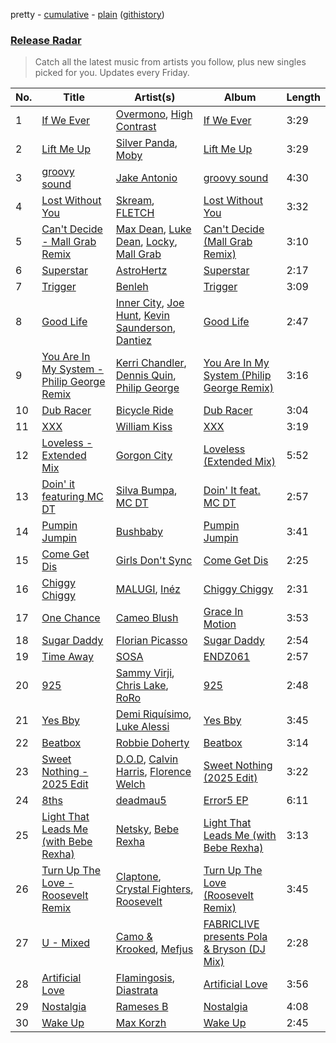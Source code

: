 pretty - [cumulative](/playlists/cumulative/Release%20Radar.md) - [plain](/playlists/plain/37i9dQZEVXbsudmxBFKW7G) ([githistory](https://github.githistory.xyz/vitokorn/spotify-playlist-archive/blob/master/playlists/plain/37i9dQZEVXbsudmxBFKW7G))
### [Release Radar](https://open.spotify.com/playlist/37i9dQZEVXbsudmxBFKW7G)

> Catch all the latest music from artists you follow, plus new singles picked for you. Updates every Friday.

| No. | Title | Artist(s) | Album | Length |
|---|---|---|---|---|
| 1 | [If We Ever](https://open.spotify.com/track/1IgGwEIQkA7wEo1ewvxVsN) | [Overmono](https://open.spotify.com/artist/01PnN11ovfen6xUOHfNpn3), [High Contrast](https://open.spotify.com/artist/0bxHci3JIhhKA53n8rH3tT) | [If We Ever](https://open.spotify.com/album/3s4UEFmRloMlo251IVJN1e) | 3:29 |
| 2 | [Lift Me Up](https://open.spotify.com/track/7cOPIqV8hJ1sO9asB64cUU) | [Silver Panda](https://open.spotify.com/artist/310IX3ZzFSl14ZvY2dM8Da), [Moby](https://open.spotify.com/artist/3OsRAKCvk37zwYcnzRf5XF) | [Lift Me Up](https://open.spotify.com/album/17BauNtvjLuJ8gLfvLnMkc) | 3:29 |
| 3 | [groovy sound](https://open.spotify.com/track/6y9ZHB5YdYkWzGTwOt7GtV) | [Jake Antonio](https://open.spotify.com/artist/5jpgPXIFQ0RzKw2IHyS8JC) | [groovy sound](https://open.spotify.com/album/3eMtNEEmPfzUohZ5M34NWf) | 4:30 |
| 4 | [Lost Without You](https://open.spotify.com/track/1vEJxn8P40cRIcQKjDbjLG) | [Skream](https://open.spotify.com/artist/2jbP92oFLWqPqogflK1wlW), [FLETCH](https://open.spotify.com/artist/5HkPQOedMse24M2meekew4) | [Lost Without You](https://open.spotify.com/album/3V3hTM37yS2cGt7JrQfVBM) | 3:32 |
| 5 | [Can't Decide - Mall Grab Remix](https://open.spotify.com/track/6HqSr1g9KGR2zEqh7TyDye) | [Max Dean](https://open.spotify.com/artist/65TLDWbTJxYASqadmNAxvc), [Luke Dean](https://open.spotify.com/artist/2BhXOZ96YbOdXz8F6HVUw4), [Locky](https://open.spotify.com/artist/5ZwpRQ2GBK8tsd6x45Ngwa), [Mall Grab](https://open.spotify.com/artist/7yF6JnFPDzgml2Ytkyl5D7) | [Can't Decide (Mall Grab Remix)](https://open.spotify.com/album/4e2ODyBiuYVDu1v2miOSop) | 3:10 |
| 6 | [Superstar](https://open.spotify.com/track/4B449mGQJ0wlT0HkpKhrNJ) | [AstroHertz](https://open.spotify.com/artist/5vaObyIjKlwnyb9PVTtn6c) | [Superstar](https://open.spotify.com/album/2mnwL94egK1l0MtfDpUrgj) | 2:17 |
| 7 | [Trigger](https://open.spotify.com/track/4vCRfyRUe5Cb9zhiUZIKji) | [Benleh](https://open.spotify.com/artist/5Ye67Vh00LWtpEAWDx8Swm) | [Trigger](https://open.spotify.com/album/6z7SQLPhMjaPCKEJKNy2i0) | 3:09 |
| 8 | [Good Life](https://open.spotify.com/track/5Ed9pT75zW25Ig7kM3UB90) | [Inner City](https://open.spotify.com/artist/0vUJ3QLN3MlRfjOc2LjGWp), [Joe Hunt](https://open.spotify.com/artist/6GZR8ecgFdUz69ADiMz1Yf), [Kevin Saunderson](https://open.spotify.com/artist/0jS6VTFGujWxinY5TSQwOG), [Dantiez](https://open.spotify.com/artist/2tavIhWjw7f878Bx9qDTma) | [Good Life](https://open.spotify.com/album/0FlFl8UOEfbmBdfpQWAVHI) | 2:47 |
| 9 | [You Are In My System - Philip George Remix](https://open.spotify.com/track/0hIa0aOhFV9sZhtRdNcYPo) | [Kerri Chandler](https://open.spotify.com/artist/7nqpEU6DCHkNtK1bYsyS3W), [Dennis Quin](https://open.spotify.com/artist/1iaGffGcjxdzSFkwfCN2Ul), [Philip George](https://open.spotify.com/artist/0Q9slhIaEgg190iG8udYIV) | [You Are In My System (Philip George Remix)](https://open.spotify.com/album/1AQ1S6l99M7Z1ldeV1e8hY) | 3:16 |
| 10 | [Dub Racer](https://open.spotify.com/track/5W6JX4nQtiJUzvCl2olOAu) | [Bicycle Ride](https://open.spotify.com/artist/1aEKpfW8sw5XryObAyPUFE) | [Dub Racer](https://open.spotify.com/album/5f9dgZoRzjRFebICRpY7ZN) | 3:04 |
| 11 | [XXX](https://open.spotify.com/track/1uIxnAIIdGF7aCfEl0Qigp) | [William Kiss](https://open.spotify.com/artist/2AI2RMWWeOAhkMhrQgxyNx) | [XXX](https://open.spotify.com/album/1PWMgc7VJaPOHc1WyM4Joj) | 3:19 |
| 12 | [Loveless - Extended Mix](https://open.spotify.com/track/37oQdR9dTtOzvdhpFMLimd) | [Gorgon City](https://open.spotify.com/artist/4VNQWV2y1E97Eqo2D5UTjx) | [Loveless (Extended Mix)](https://open.spotify.com/album/7lIK18GppDQ1IZt7VrwQU4) | 5:52 |
| 13 | [Doin' it featuring MC DT](https://open.spotify.com/track/4bdbgZDx6LkHTNyy5PZW9h) | [Silva Bumpa](https://open.spotify.com/artist/2dPLkqesvPXpIlP65JoLrf), [MC DT](https://open.spotify.com/artist/4cHj4iJzUsjzbEbZLuojl6) | [Doin' It feat. MC DT](https://open.spotify.com/album/13cNeTgAVDTDGliUCzUSzc) | 2:57 |
| 14 | [Pumpin Jumpin](https://open.spotify.com/track/1VhNZmtGQPnJlzZStAYn5j) | [Bushbaby](https://open.spotify.com/artist/6YYg4TQoF8cp50IuM2vU4C) | [Pumpin Jumpin](https://open.spotify.com/album/0WyIwrLoLBoS30ES2bgnXF) | 3:41 |
| 15 | [Come Get Dis](https://open.spotify.com/track/4iF65xGx3R3WJLAwr2HGrQ) | [Girls Don't Sync](https://open.spotify.com/artist/4SluGaQhJuMDsRRMf1PWKT) | [Come Get Dis](https://open.spotify.com/album/3HZwaISTcIUB8WFaRVZSfG) | 2:25 |
| 16 | [Chiggy Chiggy](https://open.spotify.com/track/7vbb2B8iAtsbKShPYotwT5) | [MALUGI](https://open.spotify.com/artist/50udUOTR7dQUgyPwPuCLM6), [Inéz](https://open.spotify.com/artist/6zBax4hSAI1BJYgwF61EP5) | [Chiggy Chiggy](https://open.spotify.com/album/4Fbhsl1yzuvuE7P76yAbKb) | 2:31 |
| 17 | [One Chance](https://open.spotify.com/track/0XnH6eXRTsSJoFQGUh0I6z) | [Cameo Blush](https://open.spotify.com/artist/2Lx2CAHHQ2IC1iXjS6Y70v) | [Grace In Motion](https://open.spotify.com/album/2nwWZ9AxNZmGS1Bep29vzI) | 3:53 |
| 18 | [Sugar Daddy](https://open.spotify.com/track/5N2lUnT2ZJ7cifkQybBpkY) | [Florian Picasso](https://open.spotify.com/artist/4GWqzTTt2uA9Ms6HfUhWUn) | [Sugar Daddy](https://open.spotify.com/album/1iqcrKdPT1R7rZSQXHQs5F) | 2:54 |
| 19 | [Time Away](https://open.spotify.com/track/1iiXVOS9qPOusYnUFKhCAr) | [SOSA](https://open.spotify.com/artist/3JlN0MeWVJq0vjvsvWCRZ5) | [ENDZ061](https://open.spotify.com/album/66l4BIequxiDPjxXoH900j) | 2:57 |
| 20 | [925](https://open.spotify.com/track/5aNcakuYRSAfNFOz8nREvT) | [Sammy Virji](https://open.spotify.com/artist/1GuqTQbuixFHD6eBkFwVcb), [Chris Lake](https://open.spotify.com/artist/5Igpc9iLZ3YGtKeYfSrrOE), [RoRo](https://open.spotify.com/artist/4AuHHsxMRVg7bXSgvlrAff) | [925](https://open.spotify.com/album/7CIAt6rtM6lpNlRc6eQGFB) | 2:48 |
| 21 | [Yes Bby](https://open.spotify.com/track/45qhj65d6tIlCp0x5l62OG) | [Demi Riquísimo](https://open.spotify.com/artist/1GIv2BGriYO1IdownXWWac), [Luke Alessi](https://open.spotify.com/artist/3Foat3c8Ui3HkvZghZAzQp) | [Yes Bby](https://open.spotify.com/album/2gifJ3lYQNUkNoa52gZqmJ) | 3:45 |
| 22 | [Beatbox](https://open.spotify.com/track/7CkESXBof0weZtHv2voolS) | [Robbie Doherty](https://open.spotify.com/artist/2WuXRwEjXIjW5uVZOSxqYS) | [Beatbox](https://open.spotify.com/album/5SATDgT7dl86qwY0QTJpso) | 3:14 |
| 23 | [Sweet Nothing - 2025 Edit](https://open.spotify.com/track/4ClVzfSYEea03HjEoDYOX3) | [D.O.D](https://open.spotify.com/artist/0Cs47vvRsPgEfliBU9KDiB), [Calvin Harris](https://open.spotify.com/artist/7CajNmpbOovFoOoasH2HaY), [Florence Welch](https://open.spotify.com/artist/0IROOdQ2fQUcoaEPqt1Isg) | [Sweet Nothing (2025 Edit)](https://open.spotify.com/album/4i8AwmJIMxxO8RrXOkjm3p) | 3:22 |
| 24 | [8ths](https://open.spotify.com/track/3oLfgPob5XKsY48VB20UZz) | [deadmau5](https://open.spotify.com/artist/2CIMQHirSU0MQqyYHq0eOx) | [Error5 EP](https://open.spotify.com/album/47LmTgQtRaRhVAUgIuVpF2) | 6:11 |
| 25 | [Light That Leads Me (with Bebe Rexha)](https://open.spotify.com/track/1tNSYryHAUXKSMqYh1WS5M) | [Netsky](https://open.spotify.com/artist/5TgQ66WuWkoQ2xYxaSTnVP), [Bebe Rexha](https://open.spotify.com/artist/64M6ah0SkkRsnPGtGiRAbb) | [Light That Leads Me (with Bebe Rexha)](https://open.spotify.com/album/4rDHRIyHr7ixE7IBtUaHtm) | 3:13 |
| 26 | [Turn Up The Love - Roosevelt Remix](https://open.spotify.com/track/6PoriAHnwpIM3EDFUAZNSI) | [Claptone](https://open.spotify.com/artist/4mncDFjVLUa3s025Tct3Ry), [Crystal Fighters](https://open.spotify.com/artist/75EZuo5MHV2572NRpMWotC), [Roosevelt](https://open.spotify.com/artist/4AQrqVz6BYwy29iMxcGtx7) | [Turn Up The Love (Roosevelt Remix)](https://open.spotify.com/album/71wq1IxTjclhzDx1PUlkU1) | 3:45 |
| 27 | [U - Mixed](https://open.spotify.com/track/4XefbomsA7ee0vhAeEwnlF) | [Camo & Krooked](https://open.spotify.com/artist/2N8IPNZTiNo3nj4mreOlHU), [Mefjus](https://open.spotify.com/artist/54qqaSH6byJIb8eFWxe3Pj) | [FABRICLIVE presents Pola & Bryson (DJ Mix)](https://open.spotify.com/album/3PskBgpGpeDCsxgwXnQXXi) | 2:28 |
| 28 | [Artificial Love](https://open.spotify.com/track/3bp5qpZaIgSiCBdgZP2s49) | [Flamingosis](https://open.spotify.com/artist/75cW8FFekyCjj0mfZM1Gfb), [Diastrata](https://open.spotify.com/artist/1Z1MedqFUlxM3OHqdHK7mx) | [Artificial Love](https://open.spotify.com/album/65UpqgG3qjIrwPLVfdIg2z) | 3:56 |
| 29 | [Nostalgia](https://open.spotify.com/track/2zD33qYNhWvVdL9Qhl7AU7) | [Rameses B](https://open.spotify.com/artist/06EfEcjc0vdvI6VNL0soIO) | [Nostalgia](https://open.spotify.com/album/5XVfz9LCSjj6dVahUztcty) | 4:08 |
| 30 | [Wake Up](https://open.spotify.com/track/4T6kkDUqUiv7Adh9o5ImRw) | [Max Korzh](https://open.spotify.com/artist/5meD8C7oGK5yUEY2T7ZZ7W) | [Wake Up](https://open.spotify.com/album/0KIv2HwJItvjalsFzQRzf8) | 2:45 |